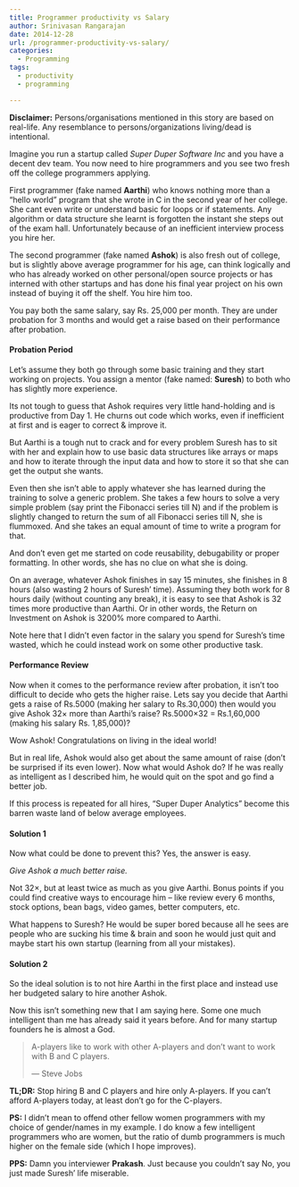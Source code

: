 ```yaml
---
title: Programmer productivity vs Salary
author: Srinivasan Rangarajan
date: 2014-12-28
url: /programmer-productivity-vs-salary/
categories:
  - Programming
tags:
  - productivity
  - programming

---
```

**Disclaimer:** Persons/organisations mentioned in this story are based on real-life. Any resemblance to persons/organizations living/dead is intentional.

Imagine you run a startup called _Super Duper Software Inc_ and you have a decent dev team. You now need to hire programmers and you see two fresh off the college programmers applying.

First programmer (fake named **Aarthi**) who knows nothing more than a &#8220;hello world&#8221; program that she wrote in C in the second year of her college. She cant even write or understand basic for loops or if statements. Any algorithm or data structure she learnt is forgotten the instant she steps out of the exam hall. Unfortunately because of an inefficient interview process you hire her.

The second programmer (fake named **Ashok**) is also fresh out of college, but is slightly above average programmer for his age, can think logically and who has already worked on other personal/open source projects or has interned with other startups and has done his final year project on his own instead of buying it off the shelf. You hire him too.

You pay both the same salary, say Rs. 25,000 per month. They are under probation for 3 months and would get a raise based on their performance after probation.

#### Probation Period

Let&#8217;s assume they both go through some basic training and they start working on projects. You assign a mentor (fake named: **Suresh**) to both who has slightly more experience.

Its not tough to guess that Ashok requires very little hand-holding and is productive from Day 1. He churns out code which works, even if inefficient at first and is eager to correct & improve it.

But Aarthi is a tough nut to crack and for every problem Suresh has to sit with her and explain how to use basic data structures like arrays or maps and how to iterate through the input data and how to store it so that she can get the output she wants.

Even then she isn&#8217;t able to apply whatever she has learned during the training to solve a generic problem. She takes a few hours to solve a very simple problem (say print the Fibonacci series till N) and if the problem is slightly changed to return the sum of all Fibonacci series till N, she is flummoxed. And she takes an equal amount of time to write a program for that.

And don&#8217;t even get me started on code reusability, debugability or proper formatting. In other words, she has no clue on what she is doing.

On an average, whatever Ashok finishes in say 15 minutes, she finishes in 8 hours (also wasting 2 hours of Suresh&#8217; time). Assuming they both work for 8 hours daily (without counting any break), it is easy to see that Ashok is 32 times more productive than Aarthi. Or in other words, the Return on Investment on Ashok is 3200% more compared to Aarthi.

Note here that I didn&#8217;t even factor in the salary you spend for Suresh&#8217;s time wasted, which he could instead work on some other productive task.

#### Performance Review

Now when it comes to the performance review after probation, it isn&#8217;t too difficult to decide who gets the higher raise. Lets say you decide that Aarthi gets a raise of Rs.5000 (making her salary to Rs.30,000) then would you give Ashok 32× more than Aarthi&#8217;s raise? Rs.5000×32 = Rs.1,60,000 (making his salary Rs. 1,85,000)?
  
Wow Ashok! Congratulations on living in the ideal world!

But in real life, Ashok would also get about the same amount of raise (don&#8217;t be surprised if its even lower). Now what would Ashok do? If he was really as intelligent as I described him, he would quit on the spot and go find a better job.

If this process is repeated for all hires, &#8220;Super Duper Analytics&#8221; become this barren waste land of below average employees.

#### Solution 1

Now what could be done to prevent this? Yes, the answer is easy.

_Give Ashok a much better raise._

Not 32×, but at least twice as much as you give Aarthi. Bonus points if you could find creative ways to encourage him &#8211; like review every 6 months, stock options, bean bags, video games, better computers, etc.

What happens to Suresh? He would be super bored because all he sees are people who are sucking his time & brain and soon he would just quit and maybe start his own startup (learning from all your mistakes).

#### Solution 2

So the ideal solution is to not hire Aarthi in the first place and instead use her budgeted salary to hire another Ashok.

Now this isn&#8217;t something new that I am saying here. Some one much intelligent than me has already said it years before. And for many startup founders he is almost a God.

> A-players like to work with other A-players and don&#8217;t want to work with B and C players.
> 
> &#8212; Steve Jobs



**TL;DR:** Stop hiring B and C players and hire only A-players. If you can&#8217;t afford A-players today, at least don&#8217;t go for the C-players.

**PS:** I didn&#8217;t mean to offend other fellow women programmers with my choice of gender/names in my example. I do know a few intelligent programmers who are women, but the ratio of dumb programmers is much higher on the female side (which I hope improves).

**PPS:** Damn you interviewer **Prakash**. Just because you couldn&#8217;t say No, you just made Suresh&#8217; life miserable.